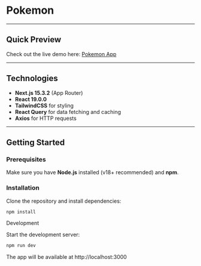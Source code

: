 # Pokemon

---

## Quick Preview

Check out the live demo here: [Pokemon App](https://pokemon-it-consultis.vercel.app/pokemon)

---

## Technologies

- **Next.js 15.3.2** (App Router)
- **React 19.0.0**
- **TailwindCSS** for styling
- **React Query** for data fetching and caching
- **Axios** for HTTP requests

---

## Getting Started

### Prerequisites

Make sure you have **Node.js** installed (v18+ recommended) and **npm**.

### Installation

Clone the repository and install dependencies:

```bash
npm install
```

Development

Start the development server:
```bash
npm run dev
```

The app will be available at http://localhost:3000